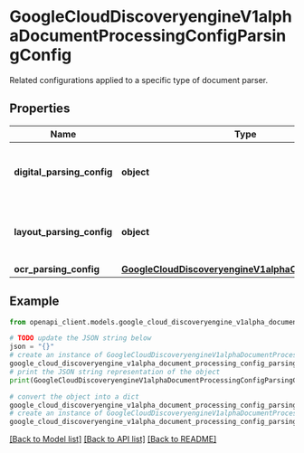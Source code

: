 # GoogleCloudDiscoveryengineV1alphaDocumentProcessingConfigParsingConfig

Related configurations applied to a specific type of document parser.

## Properties

Name | Type | Description | Notes
------------ | ------------- | ------------- | -------------
**digital_parsing_config** | **object** | The digital parsing configurations for documents. | [optional] 
**layout_parsing_config** | **object** | The layout parsing configurations for documents. | [optional] 
**ocr_parsing_config** | [**GoogleCloudDiscoveryengineV1alphaOcrParsingConfig**](GoogleCloudDiscoveryengineV1alphaOcrParsingConfig.md) |  | [optional] 

## Example

```python
from openapi_client.models.google_cloud_discoveryengine_v1alpha_document_processing_config_parsing_config import GoogleCloudDiscoveryengineV1alphaDocumentProcessingConfigParsingConfig

# TODO update the JSON string below
json = "{}"
# create an instance of GoogleCloudDiscoveryengineV1alphaDocumentProcessingConfigParsingConfig from a JSON string
google_cloud_discoveryengine_v1alpha_document_processing_config_parsing_config_instance = GoogleCloudDiscoveryengineV1alphaDocumentProcessingConfigParsingConfig.from_json(json)
# print the JSON string representation of the object
print(GoogleCloudDiscoveryengineV1alphaDocumentProcessingConfigParsingConfig.to_json())

# convert the object into a dict
google_cloud_discoveryengine_v1alpha_document_processing_config_parsing_config_dict = google_cloud_discoveryengine_v1alpha_document_processing_config_parsing_config_instance.to_dict()
# create an instance of GoogleCloudDiscoveryengineV1alphaDocumentProcessingConfigParsingConfig from a dict
google_cloud_discoveryengine_v1alpha_document_processing_config_parsing_config_from_dict = GoogleCloudDiscoveryengineV1alphaDocumentProcessingConfigParsingConfig.from_dict(google_cloud_discoveryengine_v1alpha_document_processing_config_parsing_config_dict)
```
[[Back to Model list]](../README.md#documentation-for-models) [[Back to API list]](../README.md#documentation-for-api-endpoints) [[Back to README]](../README.md)


